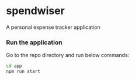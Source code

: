 # spendwiser

A personal expense tracker application

### Run the application

Go to the repo directory and run below commands:
```bash
cd app
npm run start
```
